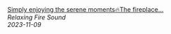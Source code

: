 <!--2024-01-14 01:04:00-->
<div class="yb">
  <a class="nodecor" href="/posts.html?relaks/simply_enjoying_the_serene_momentsthe_fireplace_adds_an_extra_layer_of_comfort">
    <img class="preview" data-videoid="eB2Oeao_-OI" src="https://i.ytimg.com/vi/eB2Oeao_-OI/hqdefault.jpg" align="middle" alt="">
  </a>
  <div class="inlbl text">
    <a class="nodecor" href="/posts.html?relaks/simply_enjoying_the_serene_momentsthe_fireplace_adds_an_extra_layer_of_comfort">Simply enjoying the serene moments🔥The fireplace...</a><br>
    <i class="smaller2">Relaxing Fire Sound</i><br>
    <i class="smaller3">2023-11-09</i>
  </div>
</div>
